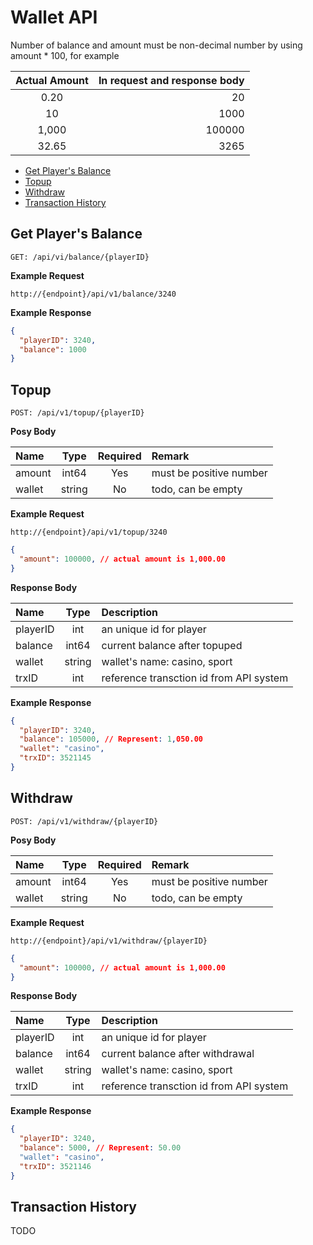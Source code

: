 # Wallet API

Number of balance and amount must be non-decimal number by using amount * 100, for example

| Actual Amount | In request and response body |
| :-----------: | ---------------------------: |
| 0.20 | 20 |
| 10 | 1000|
| 1,000 | 100000 |
| 32.65 | 3265 |

- [Get Player's Balance](#get-players-balance)
- [Topup](#topup)
- [Withdraw](#withdraw)
- [Transaction History](#transaction-history)

## Get Player's Balance

```HTTP
GET: /api/vi/balance/{playerID}
```

**Example Request**

```HTTP
http://{endpoint}/api/v1/balance/3240
```

**Example Response**

```json
{
  "playerID": 3240,
  "balance": 1000
}
```

## Topup

```HTTP
POST: /api/v1/topup/{playerID}
```

**Posy Body**

| Name | Type | Required | Remark |
| :----- | :-----: | :-----: | :----- |
| amount | int64 | Yes | must be positive number  |
| wallet | string | No | todo, can be empty |

**Example Request**

```HTTP
http://{endpoint}/api/v1/topup/3240
```

```json
{
  "amount": 100000, // actual amount is 1,000.00
}
```

**Response Body**

| Name | Type | Description |
| :----- | :-----: | :----- |
| playerID | int | an unique id for player |
| balance | int64 | current balance after topuped |
| wallet | string | wallet's name: casino, sport |
| trxID | int | reference transction id from API system |

**Example Response**

```json
{
  "playerID": 3240,
  "balance": 105000, // Represent: 1,050.00
  "wallet": "casino",
  "trxID": 3521145
}
```

## Withdraw

```HTTP
POST: /api/v1/withdraw/{playerID}
```


**Posy Body**

| Name | Type | Required | Remark |
| :----- | :-----: | :-----: | :----- |
| amount | int64 | Yes | must be positive number |
| wallet | string | No | todo, can be empty |

**Example Request**

```HTTP
http://{endpoint}/api/v1/withdraw/{playerID}
```

```json
{
  "amount": 100000, // actual amount is 1,000.00
}
```

**Response Body**

| Name | Type | Description |
| :----- | :-----: | :----- |
| playerID | int | an unique id for player |
| balance | int64 | current balance after withdrawal |
| wallet | string | wallet's name: casino, sport |
| trxID | int | reference transction id from API system |

**Example Response**

```json
{
  "playerID": 3240,
  "balance": 5000, // Represent: 50.00
  "wallet": "casino",
  "trxID": 3521146
}
```

## Transaction History

TODO